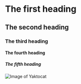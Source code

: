 # The first heading
## The second heading
### The third heading
#### The fourth heading
##### The fifth heading
![Image of Yaktocat](https://octodex.github.com/images/yaktocat.png)
